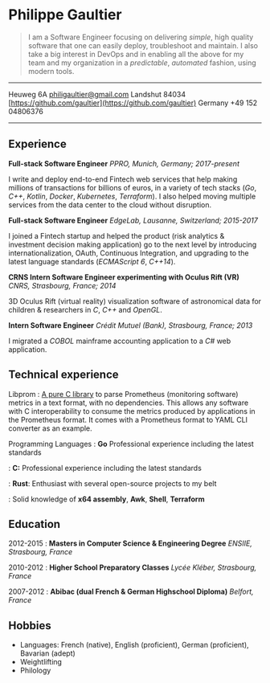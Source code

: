 <link rel="stylesheet" href="https://fonts.googleapis.com/css?family=Roboto:300,400,500,700&display=swap" />

Philippe Gaultier
=================


> I am a Software Engineer focusing on delivering *simple*, high quality software that one can easily deploy, troubleshoot and maintain. 
> I also take a big interest in DevOps and in enabling all the above for my team and my organization in a *predictable*, *automated* fashion, using modern tools.

----------------    ---------------------------------
Heuweg 6A                     <philigaultier@gmail.com>
Landshut 84034            [https://github.com/gaultier](https://github.com/gaultier)
Germany                                    +49 152 04806376
----------------    ---------------------------------

Experience
----------

**Full-stack Software Engineer** *PPRO, Munich, Germany; 2017-present*

I write and deploy end-to-end Fintech web services that help making millions of transactions for billions of euros, in a variety of tech stacks (*Go*, *C++*, *Kotlin*, *Docker*, *Kubernetes*, *Terraform*). I also helped moving multiple services from the data center to the cloud without disruption.

**Full-stack Software Engineer** *EdgeLab, Lausanne, Switzerland; 2015-2017*

I joined a Fintech startup and helped the product (risk analytics & investment decision making application) go to the next level by introducing internationalization, OAuth, Continuous Integration, and upgrading to the latest language standards (*ECMAScript 6*, *C++14*).

**CRNS Intern Software Engineer experimenting with Oculus Rift (VR)** *CNRS, Strasbourg, France; 2014*

3D Oculus Rift (virtual reality) visualization software of astronomical data for children & researchers in *C*, *C++* and *OpenGL*.

**Intern Software Engineer** *Crédit Mutuel (Bank), Strasbourg, France; 2013*

I migrated a *COBOL* mainframe accounting application to a *C#* web application.

 
Technical experience
--------------------

Libprom
:   [A pure C library](https://github.com/gaultier/libprom) to parse Prometheus (monitoring software) metrics in a text format, with no dependencies. This allows any software with C interoperability to consume the metrics produced by applications in the Prometheus format. It comes with a Prometheus format to YAML CLI converter as an example.

Programming Languages
:   **Go** Professional experience including the latest standards

:   **C:** Professional experience including the latest standards

:   **Rust**: Enthusiast with several open-source projects to my belt

:   Solid knowledge of **x64 assembly**, **Awk**, **Shell**, **Terraform**

Education
---------

2012-2015
:   **Masters in Computer Science & Engineering Degree** *ENSIIE, Strasbourg, France*

2010-2012
:   **Higher School Preparatory Classes** *Lycée Kléber, Strasbourg, France*

2007-2012
:   **Abibac (dual French & German Highschool Diploma)** *Belfort, France*

Hobbies
-------
* Languages: French (native), English (proficient), German (proficient), Bavarian (adept)
* Weightlifting
* Philology
